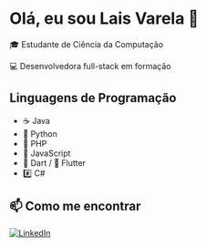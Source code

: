 # Olá, eu sou Lais Varela 👋

🎓 Estudante de Ciência da Computação

💻 Desenvolvedora full-stack em formação

## Linguagens de Programação
- ☕ Java
- 🐍 Python
- 🐘 PHP
- 💛 JavaScript
- 🎯 Dart / 🦋 Flutter
- #️⃣ C#

## 📫 Como me encontrar
[![LinkedIn](https://img.shields.io/badge/LinkedIn-0077B5?style=for-the-badge&logo=linkedin&logoColor=white)](https://www.linkedin.com/in/lais-varela-05a84b256/)
